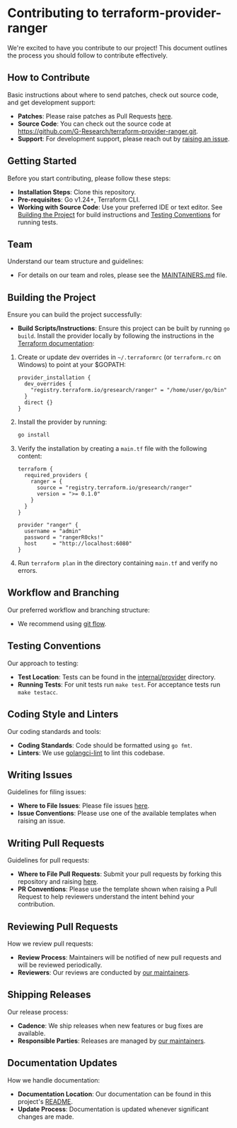 # Contributing to terraform-provider-ranger

We're excited to have you contribute to our project! This document outlines the process you should follow to contribute effectively.

## How to Contribute

Basic instructions about where to send patches, check out source code, and get development support:

- **Patches**: Please raise patches as Pull Requests [here](https://github.com/G-Research/terraform-provider-ranger/pulls).
- **Source Code**: You can check out the source code at https://github.com/G-Research/terraform-provider-ranger.git.
- **Support**: For development support, please reach out by [raising an issue](https://github.com/G-Research/terraform-provider-ranger/issues).

## Getting Started

Before you start contributing, please follow these steps:

- **Installation Steps**: Clone this repository.
- **Pre-requisites**: Go v1.24+, Terraform CLI.
- **Working with Source Code**: Use your preferred IDE or text editor. See [Building the Project](#building-the-project) for build instructions and [Testing Conventions](#testing-conventions) for running tests.

## Team

Understand our team structure and guidelines:

- For details on our team and roles, please see the [MAINTAINERS.md](MAINTAINERS.md) file.

## Building the Project

Ensure you can build the project successfully:

- **Build Scripts/Instructions**: Ensure this project can be built by running `go build`. Install the provider locally by following the instructions in the [Terraform documentation](https://www.terraform.io/docs/cli/config/config-file.html#third-party-plugins):

1. Create or update dev overrides in `~/.terraformrc` (or `terraform.rc` on Windows) to point at your $GOPATH:

    ```hcl
    provider_installation {
      dev_overrides {
        "registry.terraform.io/gresearch/ranger" = "/home/user/go/bin"
      }
      direct {}
    }
    ```

2. Install the provider by running:

    ```bash
    go install
    ```

3. Verify the installation by creating a `main.tf` file with the following content:

    ```hcl
    terraform {
      required_providers {
        ranger = {
          source = "registry.terraform.io/gresearch/ranger"
          version = ">= 0.1.0"
        }
      }
    }

    provider "ranger" {
      username = "admin"
      password = "rangerR0cks!"
      host     = "http://localhost:6080"
    }
    ```

4. Run `terraform plan` in the directory containing `main.tf` and verify no errors.

## Workflow and Branching

Our preferred workflow and branching structure:

- We recommend using [git flow](https://nvie.com/posts/a-successful-git-branching-model/).

## Testing Conventions

Our approach to testing:

- **Test Location**: Tests can be found in the [internal/provider](/internal/provider) directory.
- **Running Tests**: For unit tests run `make test`. For acceptance tests run `make testacc`.

## Coding Style and Linters

Our coding standards and tools:

- **Coding Standards**: Code should be formatted using `go fmt`.
- **Linters**: We use [golangci-lint](https://github.com/golangci/golangci-lint) to lint this codebase.

## Writing Issues

Guidelines for filing issues:

- **Where to File Issues**: Please file issues [here](https://github.com/G-Research/terraform-provider-ranger/issues).
- **Issue Conventions**: Please use one of the available templates when raising an issue.

## Writing Pull Requests

Guidelines for pull requests:

- **Where to File Pull Requests**: Submit your pull requests by forking this repository and raising [here](https://github.com/G-Research/terraform-provider-ranger/compare).
- **PR Conventions**: Please use the template shown when raising a Pull Request to help reviewers understand the intent behind your contribution.

## Reviewing Pull Requests

How we review pull requests:

- **Review Process**: Maintainers will be notified of new pull requests and will be reviewed periodically.
- **Reviewers**: Our reviews are conducted by [our maintainers](MAINTAINERS.md).

## Shipping Releases

Our release process:

- **Cadence**: We ship releases when new features or bug fixes are available.
- **Responsible Parties**: Releases are managed by [our maintainers](MAINTAINERS.md).

## Documentation Updates

How we handle documentation:

- **Documentation Location**: Our documentation can be found in this project's [README](README.md).
- **Update Process**: Documentation is updated whenever significant changes are made.
